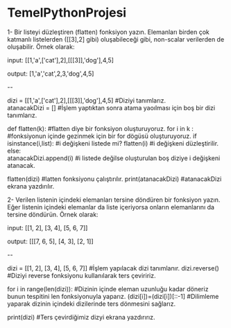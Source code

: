 # TemelPythonProjesi
1- Bir listeyi düzleştiren (flatten) fonksiyon yazın. 
Elemanları birden çok katmanlı listelerden ([[3],2] gibi) oluşabileceği gibi, non-scalar verilerden de oluşabilir. Örnek olarak:

input: [[1,'a',['cat'],2],[[[3]],'dog'],4,5]

output: [1,'a','cat',2,3,'dog',4,5]

--

dizi = [[1,'a',['cat'],2],[[[3]],'dog'],4,5]             #Diziyi tanımlarız. <br/>
atanacakDizi = []                                        #İşlem yaptıktan sonra atama yaoılması için boş bir dizi tanımlarız. <br/>

def flatten(k):                                          #flatten diye bir fonksiyon oluşturuyoruz.
    for i in k :                                         #fonksiyonun içinde gezinmek için bir for dögüsü oluşturuyoruz.
        if isinstance(i,list):                           #i değişkeni listede mi?
            flatten(i)                                   #i değişkeni düzleştirilir.
        else:                                        
            atanacakDizi.append(i)                       #i listede değilse oluşturulan boş diziye i değişkeni atanacak.

flatten(dizi)                                            #latten fonksiyonu çalıştırılır.
print(atanacakDizi)                                      #atanacakDizi ekrana yazdırılır.
 



2- Verilen listenin içindeki elemanları tersine döndüren bir fonksiyon yazın.
Eğer listenin içindeki elemanlar da liste içeriyorsa onların elemanlarını da tersine döndürün. Örnek olarak:

input: [[1, 2], [3, 4], [5, 6, 7]]

output: [[[7, 6, 5], [4, 3], [2, 1]]

--

dizi = [[1, 2], [3, 4], [5, 6, 7]]         #İşlem yapılacak dizi tanımlanır.
dizi.reverse()                             #Diziyi reverse fonksiyonu kullanılarak ters çeviririz.

for i in range(len(dizi)):                 #Dizinin içinde eleman uzunluğu kadar döneriz bunun tespitini len fonksiyonuyla yaparız.
    (dizi[i])=(dizi[i])[::-1]              #Dilimleme yaparak dizinin içindeki dizilerinde ters dönmesini sağlarız. 

print(dizi)                                #Ters çevirdiğimiz dizyi ekrana yazdırırız.
